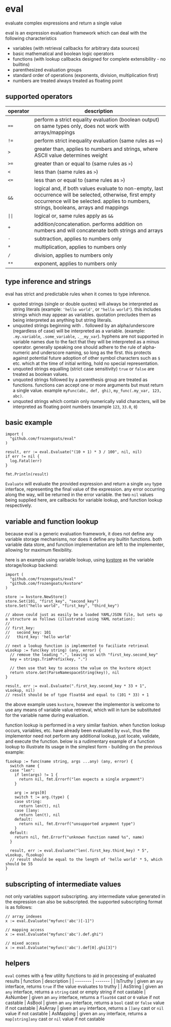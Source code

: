 # eval
evaluate complex expressions and return a single value

eval is an expression evaluation framework which can deal with the following characteristics
- variables (with retrieval callbacks for arbitrary data sources)
- basic mathematical and boolean logic operators
- functions (with lookup callbacks designed for complete extensibility - no builtins)
- parenthesized evaluation groups
- standard order of operations (exponents, division, multiplication first)
- numbers are treated always treated as floating point

## supported operators
| operator    | description |
| -------- | ------- |
| `==`  | perform a strict equality evaluation (boolean output) on same types only, does not work with arrays/mappings |
| `!=` | perform strict inequality evaluation (same rules as `==`) |
| `>` | greater than, applies to numbers and strings, where ASCII value determines weight |
| `>=` | greater than or equal to (same rules as `>`) |
| `<` | less than (same rules as `>`) |
| `<=` | less than or equal to (same rules as `>`) |
| `&&` | logical and, if both values evaluate to non-empty, last occurrence will be selected, otherwise, first empty occurrence will be selected.  applies to numbers, strings, booleans, arrays and mappings |
| `\|\|` | logical or, same rules apply as `&&` |
| `+` | addition/concatenation. performs addition on numbers and will concatenate both strings and arrays |
| `-` | subtraction, applies to numbers only |
| `*` | multiplication, applies to numbers only |
| `/` | division, applies to numbers only |
| `**` | exponent, applies to numbers only |

## type inference and strings
eval has strict and predictable rules when it comes to type inference.

- quoted strings (single or double quotes) will always be interpreted as string literals (example: `'hello world'`, or `"hello world"`).  this includes strings which may appear as variables.  quotation precludes them as being interpreted as anything but string literals.
- unquoted strings beginning with `.` followed by an alpha/underscore (regardless of case) will be interpreted as a variable.  (example: `.my.variable`, `.some_variable`, `.__my_var`).  hyphens are not supported in variable names due to the fact that they will be interpreted as a minus operator.  generally speaking one should adhere to the rule of alpha-numeric and underscore naming, so long as the first.  this protects against potential future adoption of other symbol characters such as `$` etc. which at the time of initial writing, hold no special representation.
- unquoted strings equalling (strict case sensitivity) `true` or `false` are treated as boolean values.
- unquoted strings followed by a parenthesis group are treated as functions.  functions can accept one or more arguments but must return a single value.  example `myFunc(abc, def, ghi)`, `my_func(.my_var, 123, abc)`.
- unquoted strings which contain only numerically valid characters, will be interpreted as floating point numbers (example `123`, `33.0`, `0`)

## basic example
```
import (
  "github.com/frozengoats/eval"
)

result, err := eval.Evaluate("(10 + 1) * 3 / 100", nil, nil)
if err != nil {
  log.Fatal(err)
}

fmt.Println(result)
```

`Evaluate` will evaluate the provided expression and return a single `any` type interface, representing the final value of the expression.  any error occurring along the way, will be returned in the error variable.  the two `nil` values being supplied here, are callbacks for variable lookup, and function lookup respectively.

## variable and function lookup
because eval is a generic evaluation framework, it does not define any variable storage mechanisms, nor does it define any builtin functions.  both variable data store, and function implementation are left to the implementer, allowing for maximum flexibility.

here is an example using variable lookup, using [kvstore](https://github.com/frozengoats/kvstore) as the variable storage/lookup backend:
```
import (
  "github.com/frozengoats/eval"
  "github.com/frozengoats/kvstore"
)

store := kvstore.NewStore()
store.Set(101, "first_key", "second_key")
store.Set("hello world", "first_key", "third_key")

// above could just as easily be a loaded YAML/JSON file, but sets up a structure as follows (illustrated using YAML notation):
//
// first_key:
//   second_key: 101
//   third_key: 'hello world'

// next a lookup function is implemented to faciliate retrieval
vLookup := func(key string) (any, error) {
  // remove the leading ".", leaving us with "first_key.second_key"
  key = strings.TrimPrefix(key, ".")

  // then use that key to access the value on the kvstore object
  return store.Get(ParseNamespaceString(key)), nil
}

result, err := eval.Evaluate(".first_key.second_key * 33 + 1", vLookup, nil)
// result should be of type float64 and equal to (101 * 33) + 1
```

the above example uses `kvstore`, however the implementor is welcome to use any means of variable value retrieval, which will in turn be substituted for the variable name during evaluation.

function lookup is performed in a very similar fashion.  when function lookup occurs, variables, etc. have already been evaluated by `eval`, thus the implementor need not perform any additional lookup, just locate, validate, and execute the function.  below is a rudimentary example of a function lookup to illustrate its usage in the simplest form - building on the previous example:

```
fLookup := func(name string, args ...any) (any, error) {
  switch name {
  case "len":
    if len(args) != 1 {
      return nil, fmt.Errorf("len expects a single argument")
    }

    arg := args[0]
    switch t := arg.(type) {
    case string:
      return len(t), nil
    case []any:
      return len(t), nil
    default:
      return nil, fmt.Errorf("unsupported argument type")
    }
  default:
    return nil, fmt.Errorf("unknown function named %s", name)
  }

  result, err := eval.Evaluate("len(.first_key.third_key) * 5", vLookup, fLookup)
  // result should be equal to the length of 'hello world' * 5, which should be 55
}
```

## subscripting of intermediate values
not only variables support subscripting.  any intermediate value generated in the expression can also be subscripted.  the supported subscripting format is as follows:
```
// array indexes
x := eval.Evaluate("myfunc('abc')[-1]")

// mapping access
x := eval.Evaluate("myfunc('abc').def.ghi")

// mixed access
x := eval.Evaluate("myfunc('abc').def[0].ghi[3]")
```

## helpers
`eval` comes with a few utility functions to aid in processing of evaluated results
| function   | description |
| -------- | ------- |
| IsTruthy | given an `any` interface, returns `true` if the value evaluates to truthy |
| AsString | given an `any` interface, returns a `string` cast or empty string if not castable
| AsNumber | given an `any` interface, returns a `float64` cast or `0` value if not castable
| AsBool | given an `any` interface, returns a `bool` cast or `false` value if not castable
| AsArray | given an `any` interface, returns a `[]any` cast or `nil` value if not castable
| AsMapping | given an `any` interface, returns a `map[string]any` cast or `nil` value if not castable
